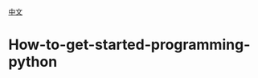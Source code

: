 [中文](https://github.com/gpchn/How-to-get-started-programming-python/blob/main/README_zh.md)
# How-to-get-started-programming-python
